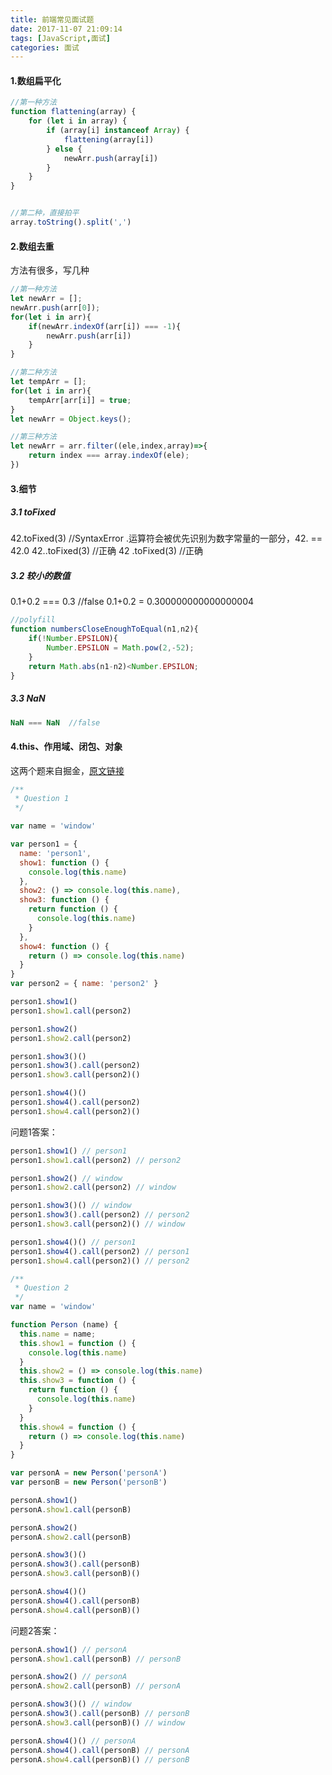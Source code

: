 ```yaml
---
title: 前端常见面试题
date: 2017-11-07 21:09:14
tags: [JavaScript,面试]
categories: 面试
---
```

#### 1.数组扁平化
```javascript
//第一种方法
function flattening(array) {
    for (let i in array) {
        if (array[i] instanceof Array) {
            flattening(array[i])
        } else {
            newArr.push(array[i])
        }
    }
}


//第二种，直接拍平
array.toString().split(',')
```
<!-- more -->

#### 2.数组去重
方法有很多，写几种
```javascript
//第一种方法
let newArr = [];
newArr.push(arr[0]);
for(let i in arr){
    if(newArr.indexOf(arr[i]) === -1){
        newArr.push(arr[i])
    }
}

//第二种方法
let tempArr = [];
for(let i in arr){
    tempArr[arr[i]] = true;
}
let newArr = Object.keys();

//第三种方法
let newArr = arr.filter((ele,index,array)=>{
    return index === array.indexOf(ele);
})
```

#### 3.细节
##### 3.1 toFixed
42.toFixed(3)    //SyntaxError  .运算符会被优先识别为数字常量的一部分，42. == 42.0
42..toFixed(3)   //正确
42 .toFixed(3)   //正确
##### 3.2 较小的数值
0.1+0.2 === 0.3  //false 0.1+0.2 = 0.300000000000000004
```javascript
//polyfill
function numbersCloseEnoughToEqual(n1,n2){
    if(!Number.EPSILON){
        Number.EPSILON = Math.pow(2,-52);
    }
    return Math.abs(n1-n2)<Number.EPSILON;
}
```
##### 3.3 NaN
```javascript
NaN === NaN  //false
```


#### 4.this、作用域、闭包、对象
这两个题来自掘金，[原文链接](https://juejin.im/post/59aa71d56fb9a0248d24fae3)
```javascript
/**
 * Question 1
 */

var name = 'window'

var person1 = {
  name: 'person1',
  show1: function () {
    console.log(this.name)
  },
  show2: () => console.log(this.name),
  show3: function () {
    return function () {
      console.log(this.name)
    }
  },
  show4: function () {
    return () => console.log(this.name)
  }
}
var person2 = { name: 'person2' }

person1.show1()
person1.show1.call(person2)

person1.show2()
person1.show2.call(person2)

person1.show3()()
person1.show3().call(person2)
person1.show3.call(person2)()

person1.show4()()
person1.show4().call(person2)
person1.show4.call(person2)()
```
问题1答案：
```javascript
person1.show1() // person1
person1.show1.call(person2) // person2

person1.show2() // window
person1.show2.call(person2) // window

person1.show3()() // window
person1.show3().call(person2) // person2
person1.show3.call(person2)() // window

person1.show4()() // person1
person1.show4().call(person2) // person1
person1.show4.call(person2)() // person2
```

```javascript
/**
 * Question 2
 */
var name = 'window'

function Person (name) {
  this.name = name;
  this.show1 = function () {
    console.log(this.name)
  }
  this.show2 = () => console.log(this.name)
  this.show3 = function () {
    return function () {
      console.log(this.name)
    }
  }
  this.show4 = function () {
    return () => console.log(this.name)
  }
}

var personA = new Person('personA')
var personB = new Person('personB')

personA.show1()
personA.show1.call(personB)

personA.show2()
personA.show2.call(personB)

personA.show3()()
personA.show3().call(personB)
personA.show3.call(personB)()

personA.show4()()
personA.show4().call(personB)
personA.show4.call(personB)()
```
问题2答案：
```javascript
personA.show1() // personA
personA.show1.call(personB) // personB

personA.show2() // personA
personA.show2.call(personB) // personA

personA.show3()() // window
personA.show3().call(personB) // personB
personA.show3.call(personB)() // window

personA.show4()() // personA
personA.show4().call(personB) // personA
personA.show4.call(personB)() // personB
```